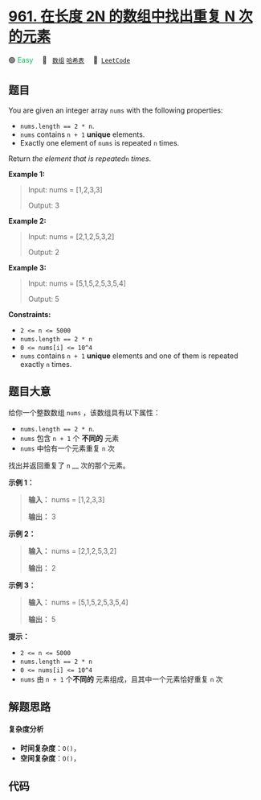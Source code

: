# [961. 在长度 2N 的数组中找出重复 N 次的元素](https://leetcode.com/problems/n-repeated-element-in-size-2n-array)

🟢 <font color=#15bd66>Easy</font>&emsp; 🔖&ensp; [`数组`](/outline/tag/array.md) [`哈希表`](/outline/tag/hash-table.md)&emsp; 🔗&ensp;[`LeetCode`](https://leetcode.com/problems/n-repeated-element-in-size-2n-array)

## 题目

You are given an integer array `nums` with the following properties:

  * `nums.length == 2 * n`.
  * `nums` contains `n + 1` **unique** elements.
  * Exactly one element of `nums` is repeated `n` times.

Return _the element that is repeated_`n` _times_.



**Example 1:**

> Input: nums = [1,2,3,3]
> 
> Output: 3

**Example 2:**

> Input: nums = [2,1,2,5,3,2]
> 
> Output: 2

**Example 3:**

> Input: nums = [5,1,5,2,5,3,5,4]
> 
> Output: 5

**Constraints:**

  * `2 <= n <= 5000`
  * `nums.length == 2 * n`
  * `0 <= nums[i] <= 10^4`
  * `nums` contains `n + 1` **unique** elements and one of them is repeated exactly `n` times.


## 题目大意

给你一个整数数组 `nums` ，该数组具有以下属性：

  * `nums.length == 2 * n`.
  * `nums` 包含 `n + 1` 个 **不同的** 元素
  * `nums` 中恰有一个元素重复 `n` 次

找出并返回重复了 `n` __ 次的那个元素。



**示例 1：**

> 
> 
> 
> 
> 
> **输入：** nums = [1,2,3,3]
> 
> **输出：** 3
> 
> 

**示例 2：**

> 
> 
> 
> 
> 
> **输入：** nums = [2,1,2,5,3,2]
> 
> **输出：** 2
> 
> 

**示例 3：**

> 
> 
> 
> 
> 
> **输入：** nums = [5,1,5,2,5,3,5,4]
> 
> **输出：** 5
> 
> 



**提示：**

  * `2 <= n <= 5000`
  * `nums.length == 2 * n`
  * `0 <= nums[i] <= 10^4`
  * `nums` 由 `n + 1` 个**不同的** 元素组成，且其中一个元素恰好重复 `n` 次


## 解题思路

#### 复杂度分析

- **时间复杂度**：`O()`，
- **空间复杂度**：`O()`，

## 代码

```javascript

```
